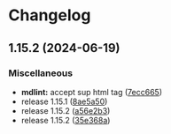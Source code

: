 # Changelog

## 1.15.2 (2024-06-19)


### Miscellaneous

* **mdlint:** accept sup html tag ([7ecc665](https://github.com/engeir/stowfiles/commit/7ecc66561142dd8b7d10a83e0d75d7855c3edb50))
* release 1.15.1 ([8ae5a50](https://github.com/engeir/stowfiles/commit/8ae5a506399c8574fd780fa48e6df75e7bf92946))
* release 1.15.2 ([a56e2b3](https://github.com/engeir/stowfiles/commit/a56e2b3e1a6a859ad6b0b3953832b88fd87ecfcb))
* release 1.15.2 ([35e368a](https://github.com/engeir/stowfiles/commit/35e368a1bf125ca33b6acc36d32f86ed88ca87be))
